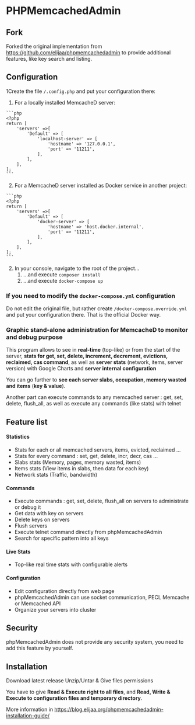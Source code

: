 # PHPMemcachedAdmin #

## Fork

Forked the original implementation from https://github.com/elijaa/phpmemcachedadmin to provide additional features, like key search and listing.

## Configuration

1Create the file `/.config.php` and put your configuration there:
   1. For a locally installed MemcacheD server:

    ```php
    <?php
    return [
        'servers' =>[
            'Default' => [
                'localhost-server' => [
                    'hostname' => '127.0.0.1',
                    'port' => '11211',
                ],
            ],
        ],
    ];
    ```

   2. For a MemcacheD server installed as Docker service in another project:

    ```php
    <?php
    return [
        'servers' =>[
            'Default' => [
                'docker-server' => [
                    'hostname' => 'host.docker.internal',
                    'port' => '11211',
                ],
            ],
        ],
    ];
    ```

2. In your console, navigate to the root of the project...
   1. ...and execute `composer install`
   2. ...and execute `docker-compose up`

### If you need to modify the `docker-compose.yml` configuration

Do not edit the original file, but rather create `/docker-compose.override.yml` and put your configuration there. That is the official Docker way.

### Graphic stand-alone administration for MemcacheD to monitor and debug purpose ###

This program allows to see in **real-time** (top-like) or from the start of the server, **stats for get, set, delete, increment, decrement, evictions, reclaimed, cas command**, as well as **server stats** (network, items, server version) with Google Charts and  **server internal configuration**

You can go further to **see each server slabs, occupation, memory wasted and items** (**key & value**).

Another part can execute commands to any memcached server : get, set, delete, flush\_all, as well as execute any commands (like stats) with telnet

## Feature list ##

<h4>Statistics</h4>
<ul><li>Stats for each or all memcached servers, items, evicted, reclaimed ...<br>
</li><li>Stats for every command : set, get, delete, incr, decr, cas ...<br>
</li><li>Slabs stats (Memory, pages, memory wasted, items)<br>
</li><li>Items stats (View items in slabs, then data for each key)<br>
</li><li>Network stats (Traffic, bandwidth)</li></ul>

<h4>Commands</h4>
<ul><li>Execute commands : get, set, delete, flush_all on servers to administrate or debug it<br>
</li><li>Get data with key on servers<br>
</li><li>Delete keys on servers<br>
</li><li>Flush servers<br>
</li><li>Execute telnet command directly from phpMemcachedAdmin<br>
</li><li>Search for specific pattern into all keys</li></ul>

<h4>Live Stats</h4>
<ul><li>Top-like real time stats with configurable alerts</li></ul>

<h4>Configuration</h4>
<ul><li>Edit configuration directly from web page<br>
</li><li>phpMemcachedAdmin can use socket communication, PECL Memcache or Memcached API<br>
</li><li>Organize your servers into cluster</li></ul>

## Security ##

phpMemcachedAdmin does not provide any security system, you need to add this feature by yourself.

## Installation ##

Download latest release
Unzip/Untar & Give files permissions

You have to give **Read & Execute right to all files**, and **Read, Write & Execute to configuration files and temporary directory**.

More information in https://blog.elijaa.org/phpmemcachedadmin-installation-guide/